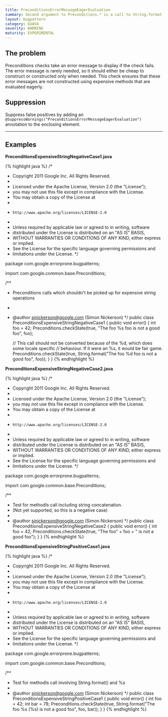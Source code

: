 ```yaml
---
title: PreconditionsErrorMessageEagerEvaluation
summary: Second argument to Preconditions.* is a call to String.format(), which can be unwrapped
layout: bugpattern
category: GUAVA
severity: WARNING
maturity: EXPERIMENTAL
---
```


<!--
*** AUTO-GENERATED, DO NOT MODIFY ***
To make changes, edit the @BugPattern annotation or the explanation in docs/bugpattern.
-->

## The problem
Preconditions checks take an error message to display if the check fails. The error message is rarely needed, so it should either be cheap to construct or constructed only when needed. This check ensures that these error messages are not constructed using expensive methods that are evaluated eagerly.

## Suppression
Suppress false positives by adding an `@SuppressWarnings("PreconditionsErrorMessageEagerEvaluation")` annotation to the enclosing element.

----------

## Examples
__PreconditionsExpensiveStringNegativeCase1.java__

{% highlight java %}
/*
 * Copyright 2011 Google Inc. All Rights Reserved.
 *
 * Licensed under the Apache License, Version 2.0 (the "License");
 * you may not use this file except in compliance with the License.
 * You may obtain a copy of the License at
 *
 *     http://www.apache.org/licenses/LICENSE-2.0
 *
 * Unless required by applicable law or agreed to in writing, software
 * distributed under the License is distributed on an "AS IS" BASIS,
 * WITHOUT WARRANTIES OR CONDITIONS OF ANY KIND, either express or implied.
 * See the License for the specific language governing permissions and
 * limitations under the License.
 */

package com.google.errorprone.bugpatterns;

import com.google.common.base.Preconditions;

/**
 * Preconditions calls which shouldn't be picked up for expensive string operations
 * 
 * @author sjnickerson@google.com (Simon Nickerson)
 */
public class PreconditionsExpensiveStringNegativeCase1 {
  public void error() {
    int foo = 42;
    Preconditions.checkState(true, "The foo %s foo  is not a good foo", foo);

    // This call should not be converted because of the %d, which does some locale specific
    // behaviour. If it were an %s, it would be fair game.
    Preconditions.checkState(true, String.format("The foo %d foo is not a good foo", foo));
  }
}
{% endhighlight %}

__PreconditionsExpensiveStringNegativeCase2.java__

{% highlight java %}
/*
 * Copyright 2011 Google Inc. All Rights Reserved.
 *
 * Licensed under the Apache License, Version 2.0 (the "License");
 * you may not use this file except in compliance with the License.
 * You may obtain a copy of the License at
 *
 *     http://www.apache.org/licenses/LICENSE-2.0
 *
 * Unless required by applicable law or agreed to in writing, software
 * distributed under the License is distributed on an "AS IS" BASIS,
 * WITHOUT WARRANTIES OR CONDITIONS OF ANY KIND, either express or implied.
 * See the License for the specific language governing permissions and
 * limitations under the License.
 */

package com.google.errorprone.bugpatterns;

import com.google.common.base.Preconditions;

/**
 * Test for methodIs call including string concatenation.
 * (Not yet supported, so this is a negative case)
 *
 * @author sjnickerson@google.com (Simon Nickerson)
 */
public class PreconditionsExpensiveStringNegativeCase2 {
  public void error() {
    int foo = 42;
    Preconditions.checkState(true, "The foo" + foo + " is not a good foo");
  }
}
{% endhighlight %}

__PreconditionsExpensiveStringPositiveCase1.java__

{% highlight java %}
/*
 * Copyright 2011 Google Inc. All Rights Reserved.
 *
 * Licensed under the Apache License, Version 2.0 (the "License");
 * you may not use this file except in compliance with the License.
 * You may obtain a copy of the License at
 *
 *     http://www.apache.org/licenses/LICENSE-2.0
 *
 * Unless required by applicable law or agreed to in writing, software
 * distributed under the License is distributed on an "AS IS" BASIS,
 * WITHOUT WARRANTIES OR CONDITIONS OF ANY KIND, either express or implied.
 * See the License for the specific language governing permissions and
 * limitations under the License.
 */

package com.google.errorprone.bugpatterns;

import com.google.common.base.Preconditions;

/**
 * Test for methodIs call involving String.format() and %s
 *
 * @author sjnickerson@google.com (Simon Nickerson)
 */
public class PreconditionsExpensiveStringPositiveCase1 {
  public void error() {
    int foo = 42;
    int bar = 78;
    Preconditions.checkState(true, String.format("The foo %s (%s) is not a good foo", foo, bar));
  }
}
{% endhighlight %}

